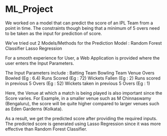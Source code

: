 # ML_Project
We worked on a model that can predict the score of an IPL Team from a point in time. The constraints though being that a minimum of 5 overs need to be taken as the input for prediction of score.

We’ve tried out 2 Models/Methods for the Prediction Model :
Random Forest Classifier
Lasso Regression

For a smooth experience for User, a Web Application is provided where the user enters the Input Parameters.

The Input Parameters include :
Batting Team
Bowling Team
Venue
Overs Bowled (Eg : 6.4)
Runs Scored (Eg : 72)
Wickets Fallen (Eg : 2)
Runs scored in previous 5 Overs (Eg : 52)
Wickets taken in previous 5 Overs (Eg : 1) 

Here, the Venue at which a match is being played is also important since the Score varies. For Example, in a smaller venue such as M Chinnaswamy (Bengaluru), the score will be quite higher compared to larger venues such as Eden Garderns (Kolkata).

As a result, we get the predicted score after providing the required inputs.
The predicted score is generated using Lasso Regression since it was more effective than Random Forest Classifier.


